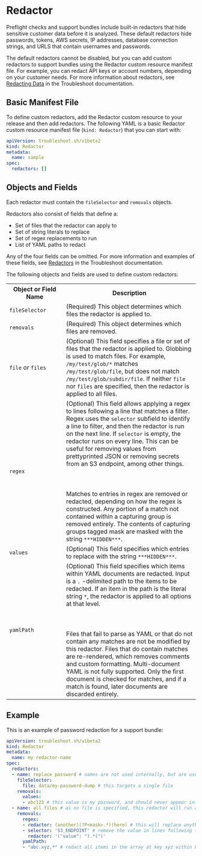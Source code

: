 # Redactor

Preflight checks and support bundles include built-in redactors that hide sensitive customer data before it is analyzed. These default redactors hide passwords, tokens, AWS secrets, IP addresses, database connection strings, and URLS that contain usernames and passwords.

The default redactors cannot be disabled, but you can add custom redactors to support bundles using the Redactor custom resource manifest file. For example, you can redact API keys or account numbers, depending on your customer needs. For more information about redactors, see [Redacting Data](https://troubleshoot.sh/docs/redact/) in the Troubleshoot documentation.

## Basic Manifest File

To define custom redactors, add the Redactor custom resource to your release and then add redactors. The following YAML is a basic Redactor custom resource manifest file (`kind: Redactor`) that you can start with:

```yaml
apiVersion: troubleshoot.sh/v1beta2
kind: Redactor
metadata:
  name: sample
spec:
  redactors: []
```

## Objects and Fields

Each redactor must contain the `fileSelector` and `removals` objects.

Redactors also consist of fields that define a:

- Set of files that the redactor can apply to
- Set of string literals to replace
- Set of regex replacements to run
- List of YAML paths to redact

Any of the four fields can be omitted. For more information and examples of these fields, see [Redactors](https://troubleshoot.sh/docs/redact/redactors/) in the Troubleshoot documentation.

The following objects and fields are used to define custom redactors:

<table>
  <tr>
    <th width="30%">Object or Field Name</th>
    <th width="70%">Description</th>
  </tr>
  <tr>
    <td><code>fileSelector</code></td>
    <td>(Required) This object determines which files the redactor is applied to.</td>
  </tr>
  <tr>
    <td><code>removals</code></td>
    <td>(Required) This object determines which files are removed.</td>
  </tr>
  <tr>
    <td><code>file</code> or <code>files</code></td>
    <td>(Optional) This field specifies a file or set of files that the redactor is applied to. Globbing is used to match files. For example, <code>/my/test/glob/*</code> matches <code>/my/test/glob/file</code>, but does not match <code>/my/test/glob/subdir/file</code>. If neither <code>file</code> nor <code>files</code> are specified, then the redactor is applied to all files.</td>
  </tr>
  <tr>
    <td><code>regex</code></td>
    <td>(Optional) This field allows applying a regex to lines following a line that matches a filter. Regex uses the <code>selector</code> subfield to identify a line to filter, and then the redactor is run on the next line. If <code>selector</code> is empty, the redactor runs on every line. This can be useful for removing values from prettyprinted JSON or removing secrets from an S3 endpoint, among other things. <br></br><br></br>Matches to entries in regex are removed or redacted, depending on how the regex is constructed. Any portion of a match not contained within a capturing group is removed entirely. The contents of capturing groups tagged mask are masked with the string <code>***HIDDEN***</code>.</td>
  </tr>
  <tr>
    <td><code>values</code></td>
    <td>(Optional) This field specifies which entries to replace with the string <code>***HIDDEN***</code>.</td>
  </tr>
  <tr>
    <td><code>yamlPath</code></td>
    <td>(Optional) This field specifies which items within YAML documents are redacted. Input is a <code>.</code> -delimited path to the items to be redacted. If an item in the path is the literal string <code>*</code>, the redactor is applied to all options at that level. <br></br><br></br>Files that fail to parse as YAML or that do not contain any matches are not be modified by this redactor. Files that do contain matches are re-rendered, which removes comments and custom formatting. Multi-document YAML is not fully supported. Only the first document is checked for matches, and if a match is found, later documents are discarded entirely.</td>
  </tr>
</table>

## Example

This is an example of password redaction for a support bundle:

```yaml
apiVersion: troubleshoot.sh/v1beta2
kind: Redactor
metadata:
  name: my-redactor-name
spec:
  redactors:
  - name: replace password # names are not used internally, but are useful for recordkeeping
    fileSelector:
      file: data/my-password-dump # this targets a single file
    removals:
      values:
      - abc123 # this value is my password, and should never appear in a support bundle
  - name: all files # as no file is specified, this redactor will run against all files
    removals:
      regex:
      - redactor: (another)(?P<mask>.*)(here) # this will replace anything between the strings `another` and `here` with `***HIDDEN***`
      - selector: 'S3_ENDPOINT' # remove the value in lines following those that contain the string S3_ENDPOINT
        redactor: '("value": ").*(")'
      yamlPath:
      - "abc.xyz.*" # redact all items in the array at key xyz within key abc in yaml documents
```
